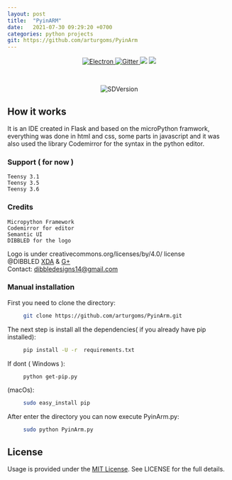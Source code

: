 ```yaml
---
layout: post
title:  "PyinARM"
date:   2021-07-30 09:29:20 +0700
categories: python projects
git: https://github.com/arturgoms/PyinArm
---
```


<p align="center">
  <a href="https://github.com/arturgoms/PyinArm">
    <img src="https://img.shields.io/badge/IDE-Python-brightgreen.svg" alt="Electron">
  </a>
  <a href="https://github.com/arturgoms/PyinArm/wiki">
    <img src="https://img.shields.io/badge/release-82%25-green.svg"
         alt="Gitter">
  </a>
  <a href="https://www.python.org/download/releases/2.7/"><img src="https://img.shields.io/badge/python-2.7-blue.svg"></a>

  <a href="https://www.paypal.me/t">
    <img src="https://img.shields.io/badge/$-donate-ff69b4.svg?maxAge=2592000&amp;style=flat">
  </a>
</p>
<br>

<p align="center">
 <img src="https://dl.dropboxusercontent.com/s/za2scs6mfhyf5xe/pyrmGrid.png?dl=0" alt="SDVersion"/>
</p>



## How it works

It is an IDE created in Flask and based on the microPython framwork, everything was done in html and css, some parts in javascript and it was also used the library Codemirror for the syntax in the python editor.

### Support ( for now )

	Teensy 3.1
    Teensy 3.5
    Teensy 3.6
    
### Credits
	Micropython Framework
	Codemirror for editor 
	Semantic UI
	DIBBLED for the logo 
 
 Logo is under creativecommons.org/licenses/by/4.0/ license <br>
 @DIBBLED <a href="https://forum.xda-developers.com/member.php?u=8283384">XDA</a> & <a href="https://plus.google.com/u/1/113925592652668928530">G+</a> <br>
Contact: dibbledesigns14@gmail.com
 
### Manual installation


 First you need to clone the directory:
 ```bash
      git clone https://github.com/arturgoms/PyinArm.git
 ```
The next step is install all the dependencies( if you already have pip installed):
 ```bash
      pip install -U -r  requirements.txt
 ```
If dont ( Windows ):
 ```bash
      python get-pip.py
 ```
(macOs):

 ```bash
      sudo easy_install pip
 ```
 After enter the directory you can now execute PyinArm.py:
 ```bash
      sudo python PyinArm.py
 ```


## License
Usage is provided under the [MIT License](http://opensource.org/licenses/mit-license.php). See LICENSE for the full details.